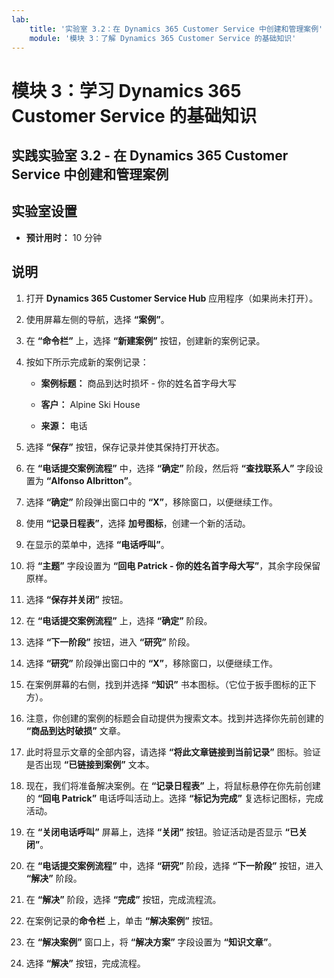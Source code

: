 ```yaml
---
lab:
    title: '实验室 3.2：在 Dynamics 365 Customer Service 中创建和管理案例'
    module: '模块 3：了解 Dynamics 365 Customer Service 的基础知识'
---
```


模块 3：学习 Dynamics 365 Customer Service 的基础知识
========================

## 实践实验室 3.2 - 在 Dynamics 365 Customer Service 中创建和管理案例

## 实验室设置

  - **预计用时：** 10 分钟

## 说明

1. 打开 **Dynamics 365 Customer Service Hub** 应用程序（如果尚未打开）。 

2. 使用屏幕左侧的导航，选择 **“案例”**。 

3. 在 **“命令栏”** 上，选择 **“新建案例”** 按钮，创建新的案例记录。

4. 按如下所示完成新的案例记录：

	- **案例标题：** 商品到达时损坏 - 你的姓名首字母大写

	- **客户：** Alpine Ski House

	- **来源：** 电话

5. 选择 **“保存”** 按钮，保存记录并使其保持打开状态。 

6. 在 **“电话提交案例流程”** 中，选择 **“确定”** 阶段，然后将 **“查找联系人”** 字段设置为 **“Alfonso Albritton”**。 

7. 选择 **“确定”** 阶段弹出窗口中的 **“X”**，移除窗口，以便继续工作。 

8. 使用 **“记录日程表”**，选择 **加号图标**，创建一个新的活动。 

9. 在显示的菜单中，选择 **“电话呼叫”**。

10. 将 **“主题”** 字段设置为 **“回电 Patrick - 你的姓名首字母大写”**，其余字段保留原样。 

11. 选择 **“保存并关闭”** 按钮。 

12. 在 **“电话提交案例流程”** 上，选择 **“确定”** 阶段。

13. 选择 **“下一阶段”** 按钮，进入 **“研究”** 阶段。 

14. 选择 **“研究”** 阶段弹出窗口中的 **“X”**，移除窗口，以便继续工作。 

15. 在案例屏幕的右侧，找到并选择 **“知识”** 书本图标。（它位于扳手图标的正下方）。

16. 注意，你创建的案例的标题会自动提供为搜索文本。找到并选择你先前创建的 **“商品到达时破损”** 文章。 

17. 此时将显示文章的全部内容，请选择 **“将此文章链接到当前记录”** 图标。验证是否出现 **“已链接到案例”** 文本。 

18. 现在，我们将准备解决案例。在 **“记录日程表”** 上，将鼠标悬停在你先前创建的 **“回电 Patrick”** 电话呼叫活动上。选择 **“标记为完成”** 复选标记图标，完成活动。 

19. 在 **“关闭电话呼叫”** 屏幕上，选择 **“关闭”** 按钮。验证活动是否显示 **“已关闭”**。 

20. 在 **“电话提交案例流程”** 中，选择 **“研究”** 阶段，选择 **“下一阶段”** 按钮，进入 **“解决”** 阶段。 

21. 在 **“解决”** 阶段，选择 **“完成”** 按钮，完成流程流。 

22. 在案例记录的**命令栏** 上，单击 **“解决案例”** 按钮。

23. 在 **“解决案例”** 窗口上，将 **“解决方案”** 字段设置为 **“知识文章”**。 

24. 选择 **“解决”** 按钮，完成流程。 
